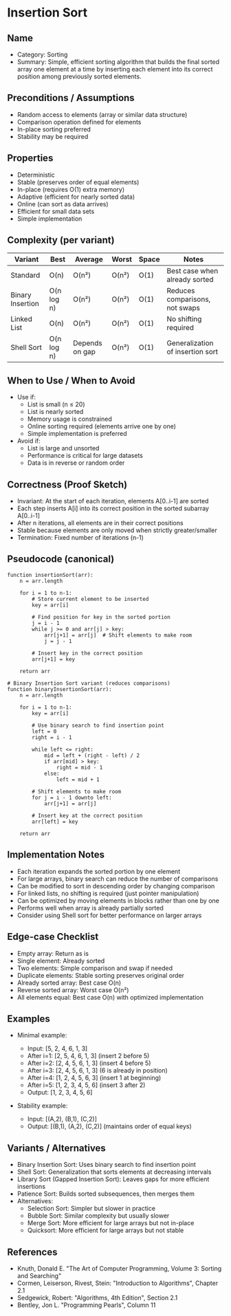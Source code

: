 # Insertion Sort

## Name
- Category: Sorting
- Summary: Simple, efficient sorting algorithm that builds the final sorted array one element at a time by inserting each element into its correct position among previously sorted elements.

## Preconditions / Assumptions
- Random access to elements (array or similar data structure)
- Comparison operation defined for elements
- In-place sorting preferred
- Stability may be required

## Properties
- Deterministic
- Stable (preserves order of equal elements)
- In-place (requires O(1) extra memory)
- Adaptive (efficient for nearly sorted data)
- Online (can sort as data arrives)
- Efficient for small data sets
- Simple implementation

## Complexity (per variant)
| Variant | Best | Average | Worst | Space | Notes |
|---|---|---|---|---|---|
| Standard | O(n) | O(n²) | O(n²) | O(1) | Best case when already sorted |
| Binary Insertion | O(n log n) | O(n²) | O(n²) | O(1) | Reduces comparisons, not swaps |
| Linked List | O(n) | O(n²) | O(n²) | O(1) | No shifting required |
| Shell Sort | O(n log n) | Depends on gap | O(n²) | O(1) | Generalization of insertion sort |

## When to Use / When to Avoid
- Use if:
  - List is small (n ≤ 20)
  - List is nearly sorted
  - Memory usage is constrained
  - Online sorting required (elements arrive one by one)
  - Simple implementation is preferred
- Avoid if:
  - List is large and unsorted
  - Performance is critical for large datasets
  - Data is in reverse or random order

## Correctness (Proof Sketch)
- Invariant: At the start of each iteration, elements A[0..i-1] are sorted
- Each step inserts A[i] into its correct position in the sorted subarray A[0..i-1]
- After n iterations, all elements are in their correct positions
- Stable because elements are only moved when strictly greater/smaller
- Termination: Fixed number of iterations (n-1)

## Pseudocode (canonical)
```pseudo
function insertionSort(arr):
    n = arr.length
    
    for i = 1 to n-1:
        # Store current element to be inserted
        key = arr[i]
        
        # Find position for key in the sorted portion
        j = i - 1
        while j >= 0 and arr[j] > key:
            arr[j+1] = arr[j]  # Shift elements to make room
            j = j - 1
        
        # Insert key in the correct position
        arr[j+1] = key
    
    return arr

# Binary Insertion Sort variant (reduces comparisons)
function binaryInsertionSort(arr):
    n = arr.length
    
    for i = 1 to n-1:
        key = arr[i]
        
        # Use binary search to find insertion point
        left = 0
        right = i - 1
        
        while left <= right:
            mid = left + (right - left) / 2
            if arr[mid] > key:
                right = mid - 1
            else:
                left = mid + 1
        
        # Shift elements to make room
        for j = i - 1 downto left:
            arr[j+1] = arr[j]
        
        # Insert key at the correct position
        arr[left] = key
    
    return arr
```

## Implementation Notes
- Each iteration expands the sorted portion by one element
- For large arrays, binary search can reduce the number of comparisons
- Can be modified to sort in descending order by changing comparison
- For linked lists, no shifting is required (just pointer manipulation)
- Can be optimized by moving elements in blocks rather than one by one
- Performs well when array is already partially sorted
- Consider using Shell sort for better performance on larger arrays

## Edge-case Checklist
- Empty array: Return as is
- Single element: Already sorted
- Two elements: Simple comparison and swap if needed
- Duplicate elements: Stable sorting preserves original order
- Already sorted array: Best case O(n)
- Reverse sorted array: Worst case O(n²)
- All elements equal: Best case O(n) with optimized implementation

## Examples
- Minimal example:
  - Input: [5, 2, 4, 6, 1, 3]
  - After i=1: [2, 5, 4, 6, 1, 3] (insert 2 before 5)
  - After i=2: [2, 4, 5, 6, 1, 3] (insert 4 before 5)
  - After i=3: [2, 4, 5, 6, 1, 3] (6 is already in position)
  - After i=4: [1, 2, 4, 5, 6, 3] (insert 1 at beginning)
  - After i=5: [1, 2, 3, 4, 5, 6] (insert 3 after 2)
  - Output: [1, 2, 3, 4, 5, 6]
  
- Stability example:
  - Input: [(A,2), (B,1), (C,2)]
  - Output: [(B,1), (A,2), (C,2)] (maintains order of equal keys)

## Variants / Alternatives
- Binary Insertion Sort: Uses binary search to find insertion point
- Shell Sort: Generalization that sorts elements at decreasing intervals
- Library Sort (Gapped Insertion Sort): Leaves gaps for more efficient insertions
- Patience Sort: Builds sorted subsequences, then merges them
- Alternatives:
  - Selection Sort: Simpler but slower in practice
  - Bubble Sort: Similar complexity but usually slower
  - Merge Sort: More efficient for large arrays but not in-place
  - Quicksort: More efficient for large arrays but not stable

## References
- Knuth, Donald E. "The Art of Computer Programming, Volume 3: Sorting and Searching"
- Cormen, Leiserson, Rivest, Stein: "Introduction to Algorithms", Chapter 2.1
- Sedgewick, Robert: "Algorithms, 4th Edition", Section 2.1
- Bentley, Jon L. "Programming Pearls", Column 11
